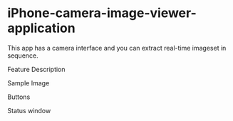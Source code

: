# iPhone-camera-image-viewer-application
This app has a camera interface and you can extract real-time imageset in sequence.   

Feature Description

Sample Image

Buttons

Status window
